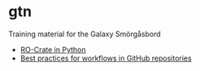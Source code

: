 # gtn

Training material for the Galaxy Smörgåsbord

* [RO-Crate in Python](https://by-covid.github.io/gtn/ro-crate-in-python/)
* [Best practices for workflows in GitHub repositories](https://by-covid.github.io/gtn/galaxy-best-practices/)
